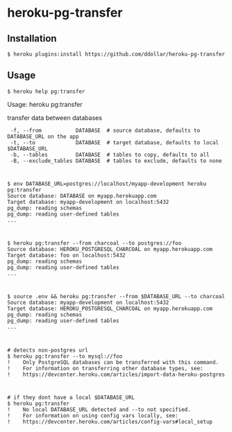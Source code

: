 # heroku-pg-transfer

## Installation

    $ heroku plugins:install https://github.com/ddollar/heroku-pg-transfer

## Usage

    $ heroku help pg:transfer
  Usage: heroku pg:transfer

   transfer data between databases

     -f, --from           DATABASE  # source database, defaults to DATABASE_URL on the app
     -t, --to             DATABASE  # target database, defaults to local $DATABASE_URL
     -b, --tables         DATABASE  # tables to copy, defaults to all
     -B, --exclude_tables DATABASE  # tables to exclude, defaults to none
#
    $ env DATABASE_URL=postgres://localhost/myapp-development heroku pg:transfer
    Source database: DATABASE on myapp.herokuapp.com
    Target database: myapp-development on localhost:5432
    pg_dump: reading schemas
    pg_dump: reading user-defined tables
    ...
#
    $ heroku pg:transfer --from charcoal --to postgres://foo
    Source database: HEROKU_POSTGRESQL_CHARCOAL on myapp.herokuapp.com
    Target database: foo on localhost:5432
    pg_dump: reading schemas
    pg_dump: reading user-defined tables
    ...
#
    $ source .env && heroku pg:transfer --from $DATABASE_URL --to charcoal
    Source database: myapp-development on localhost:5432
    Target database: HEROKU_POSTGRESQL_CHARCOAL on myapp.herokuapp.com
    pg_dump: reading schemas
    pg_dump: reading user-defined tables
    ...
#
    # detects non-postgres url
    $ heroku pg:transfer --to mysql://foo
    !    Only PostgreSQL databases can be transferred with this command.
    !    For information on transferring other database types, see:
    !    https://devcenter.heroku.com/articles/import-data-heroku-postgres
#
    # if they dont have a local $DATABASE_URL
    $ heroku pg:transfer
    !    No local DATABASE_URL detected and --to not specified.
    !    For information on using config vars locally, see:
    !    https://devcenter.heroku.com/articles/config-vars#local_setup
